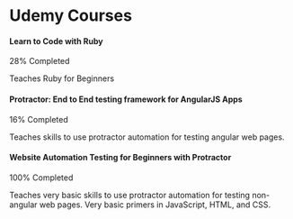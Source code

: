 # Udemy Courses

#### Learn to Code with Ruby
28% Completed

Teaches Ruby for Beginners

#### Protractor: End to End testing framework for AngularJS Apps
16% Completed

Teaches skills to use protractor automation for testing angular web pages.

#### Website Automation Testing for Beginners with Protractor
100% Completed

Teaches very basic skills to use protractor automation for testing non-angular web pages.  Very basic primers in JavaScript, HTML, and CSS.
